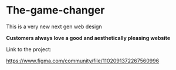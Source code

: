# The-game-changer
This is a very new next gen web design

**Customers always love a good and aesthetically pleasing website**

Link to the project: 

https://www.figma.com/community/file/1102091372267560996
